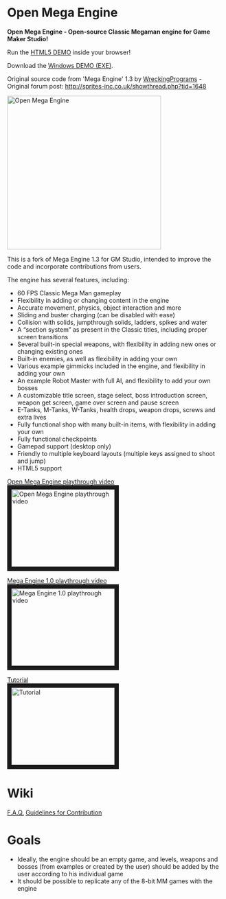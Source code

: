 # Open Mega Engine
**Open Mega Engine - Open-source Classic Megaman engine for Game Maker Studio!**

Run the [HTML5 DEMO](https://rawgit.com/rafaelcp/Open-Mega-Engine/master/demo/index.html) inside your browser!

Download the [Windows DEMO (EXE)](https://www.dropbox.com/s/kxaypg7ex8lloi9/OpenMegaEngine.zip?dl=0).

Original source code from 'Mega Engine' 1.3 by [WreckingPrograms](https://twitter.com/WreckingProg) - Original forum post: http://sprites-inc.co.uk/showthread.php?tid=1648

<img src="https://i.imgur.com/hOlZCn7.png" width="358" alt="Open Mega Engine" title="Open Mega Engine">

This is a fork of Mega Engine 1.3 for GM Studio, intended to improve the code and incorporate contributions from users.

The engine has several features, including:

- 60 FPS Classic Mega Man gameplay
- Flexibility in adding or changing content in the engine
- Accurate movement, physics, object interaction and more
- Sliding and buster charging (can be disabled with ease)
- Collision with solids, jumpthrough solids, ladders, spikes and water
- A “section system” as present in the Classic titles, including proper screen transitions
- Several built-in special weapons, with flexibility in adding new ones or changing existing ones
- Built-in enemies, as well as flexibility in adding your own
- Various example gimmicks included in the engine, and flexibility in adding your own
- An example Robot Master with full AI, and flexibility to add your own bosses
- A customizable title screen, stage select, boss introduction screen, weapon get screen, game over screen and pause screen
- E-Tanks, M-Tanks, W-Tanks, health drops, weapon drops, screws and extra lives
- Fully functional shop with many built-in items, with flexibility in adding your own
- Fully functional checkpoints
- Gamepad support (desktop only)
- Friendly to multiple keyboard layouts (multiple keys assigned to shoot and jump)
- HTML5 support

<a href="https://www.youtube.com/watch?v=cGZtF46oGJ8" target="_blank">Open Mega Engine playthrough video<br><img src="https://img.youtube.com/vi/cGZtF46oGJ8/0.jpg" 
alt="Open Mega Engine playthrough video" title="Open Mega Engine playthrough video" width="240" height="180" border="10" /></a>

<a href="https://www.youtube.com/watch?v=LmcvNggdHew" target="_blank">Mega Engine 1.0 playthrough video<br><img src="https://img.youtube.com/vi/LmcvNggdHew/0.jpg" 
alt="Mega Engine 1.0 playthrough video" title="Mega Engine 1.0 playthrough video" width="240" height="180" border="10" /></a>

<a href="https://www.youtube.com/playlist?list=PLZWFosEIaQq13eVkura_XwdqkgZtLEr2D" target="_blank">Tutorial<br><img src="https://img.youtube.com/vi/LT12qZz1PpM/0.jpg" 
alt="Tutorial" title="Tutorial" width="240" height="180" border="10" /></a>

# Wiki

[F.A.Q.](https://github.com/rafaelcp/Open-Mega-Engine/wiki/F.A.Q.) 
[Guidelines for Contribution](https://github.com/rafaelcp/Open-Mega-Engine/wiki/Guidelines-for-Contribution)


# Goals
- Ideally, the engine should be an empty game, and levels, weapons and bosses (from examples or created by the user) should be added by the user according to his individual game 
- It should be possible to replicate any of the 8-bit MM games with the engine
